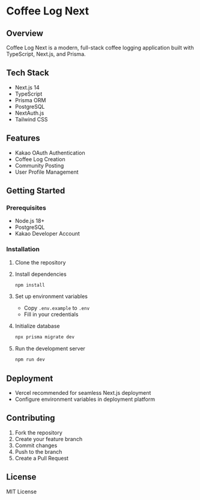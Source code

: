 # Coffee Log Next

## Overview
Coffee Log Next is a modern, full-stack coffee logging application built with TypeScript, Next.js, and Prisma.

## Tech Stack
- Next.js 14
- TypeScript
- Prisma ORM
- PostgreSQL
- NextAuth.js
- Tailwind CSS

## Features
- Kakao OAuth Authentication
- Coffee Log Creation
- Community Posting
- User Profile Management

## Getting Started

### Prerequisites
- Node.js 18+
- PostgreSQL
- Kakao Developer Account

### Installation
1. Clone the repository
2. Install dependencies
   ```bash
   npm install
   ```

3. Set up environment variables
   - Copy `.env.example` to `.env`
   - Fill in your credentials

4. Initialize database
   ```bash
   npx prisma migrate dev
   ```

5. Run the development server
   ```bash
   npm run dev
   ```

## Deployment
- Vercel recommended for seamless Next.js deployment
- Configure environment variables in deployment platform

## Contributing
1. Fork the repository
2. Create your feature branch
3. Commit changes
4. Push to the branch
5. Create a Pull Request

## License
MIT License
